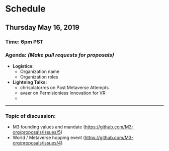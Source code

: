 # Schedule

## Thursday May 16, 2019 
### **Time:** 6pm PST
  
### **Agenda:** *(Make pull requests for proposals)*
 - **Logistics:** 
   - Organization name
   - Organization roles
 - **Lightning Talks:**
   - chrisplatorres on Past Metaverse Attempts
   - avaer on Permisionless Innovation for VR
   - 
   
------------------------------------------ 
   
### **Topic of discussion:**
   
- M3 founding values and mandate (https://github.com/M3-org/proposals/issues/5)
- World / Metaverse hopping event (https://github.com/M3-org/proposals/issues/4)

